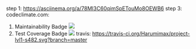 step 1: https://asciinema.org/a/78MI3C60qimSpETouMo8OEWB6
step 3:
codeclimate.com: 
1. Maintainability Badge
<a href="https://codeclimate.com/github/Harumimax/project-lvl1-s482/maintainability"><img src="https://api.codeclimate.com/v1/badges/16166c33bdf18273c411/maintainability" /></a>
2. Test Coverage Badge
<a href="https://codeclimate.com/github/Harumimax/project-lvl1-s482/test_coverage"><img src="https://api.codeclimate.com/v1/badges/16166c33bdf18273c411/test_coverage" /></a>
travis:
https://travis-ci.org/Harumimax/project-lvl1-s482.svg?branch=master